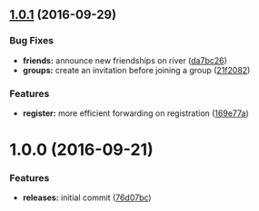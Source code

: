<a name="1.0.1"></a>
## [1.0.1](https://github.com/hypeJunction/hypeInvite/compare/1.0.0...v1.0.1) (2016-09-29)


### Bug Fixes

* **friends:** announce new friendships on river ([da7bc26](https://github.com/hypeJunction/hypeInvite/commit/da7bc26))
* **groups:** create an invitation before joining a group ([21f2082](https://github.com/hypeJunction/hypeInvite/commit/21f2082))

### Features

* **register:** more efficient forwarding on registration ([169e77a](https://github.com/hypeJunction/hypeInvite/commit/169e77a))



<a name="1.0.0"></a>
# 1.0.0 (2016-09-21)


### Features

* **releases:** initial commit ([76d07bc](https://github.com/hypeJunction/hypeInvite/commit/76d07bc))



